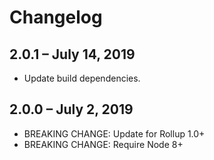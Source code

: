 # Changelog

## 2.0.1 &ndash; July 14, 2019

- Update build dependencies.

## 2.0.0 &ndash; July 2, 2019

- BREAKING CHANGE: Update for Rollup 1.0+
- BREAKING CHANGE: Require Node 8+
